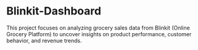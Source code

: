 # Blinkit-Dashboard
This project focuses on analyzing grocery sales data from Blinkit (Online Grocery Platform) to uncover insights on product performance, customer behavior, and revenue trends.
